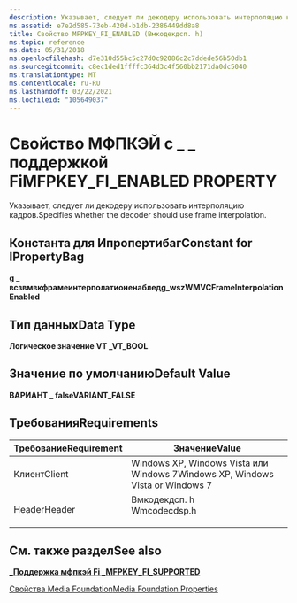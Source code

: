 ```yaml
---
description: Указывает, следует ли декодеру использовать интерполяцию кадров.
ms.assetid: e7e2d585-73eb-420d-b1db-2386449dd8a8
title: Свойство MFPKEY_FI_ENABLED (Вмкодекдсп. h)
ms.topic: reference
ms.date: 05/31/2018
ms.openlocfilehash: d7e310d55bc5c27d0c92086c2c7ddede56b50db1
ms.sourcegitcommit: c8ec1ded1ffffc364d3c4f560bb2171da0dc5040
ms.translationtype: MT
ms.contentlocale: ru-RU
ms.lasthandoff: 03/22/2021
ms.locfileid: "105649037"
---
```

# <a name="mfpkey_fi_enabled-property"></a><span data-ttu-id="2e7b1-103">Свойство МФПКЭЙ с \_ \_ поддержкой Fi</span><span class="sxs-lookup"><span data-stu-id="2e7b1-103">MFPKEY\_FI\_ENABLED PROPERTY</span></span>

<span data-ttu-id="2e7b1-104">Указывает, следует ли декодеру использовать интерполяцию кадров.</span><span class="sxs-lookup"><span data-stu-id="2e7b1-104">Specifies whether the decoder should use frame interpolation.</span></span>

## <a name="constant-for-ipropertybag"></a><span data-ttu-id="2e7b1-105">Константа для Ипропертибаг</span><span class="sxs-lookup"><span data-stu-id="2e7b1-105">Constant for IPropertyBag</span></span>

<span data-ttu-id="2e7b1-106">**g \_ всзвмвкфрамеинтерполатионенаблед**</span><span class="sxs-lookup"><span data-stu-id="2e7b1-106">**g\_wszWMVCFrameInterpolationEnabled**</span></span>

## <a name="data-type"></a><span data-ttu-id="2e7b1-107">Тип данных</span><span class="sxs-lookup"><span data-stu-id="2e7b1-107">Data Type</span></span>

<span data-ttu-id="2e7b1-108">**Логическое значение VT \_**</span><span class="sxs-lookup"><span data-stu-id="2e7b1-108">**VT\_BOOL**</span></span>

## <a name="default-value"></a><span data-ttu-id="2e7b1-109">Значение по умолчанию</span><span class="sxs-lookup"><span data-stu-id="2e7b1-109">Default Value</span></span>

<span data-ttu-id="2e7b1-110">**ВАРИАНТ \_ false**</span><span class="sxs-lookup"><span data-stu-id="2e7b1-110">**VARIANT\_FALSE**</span></span>

## <a name="requirements"></a><span data-ttu-id="2e7b1-111">Требования</span><span class="sxs-lookup"><span data-stu-id="2e7b1-111">Requirements</span></span>



| <span data-ttu-id="2e7b1-112">Требование</span><span class="sxs-lookup"><span data-stu-id="2e7b1-112">Requirement</span></span> | <span data-ttu-id="2e7b1-113">Значение</span><span class="sxs-lookup"><span data-stu-id="2e7b1-113">Value</span></span> |
|-------------------|-----------------------------------------------------------------------------------------|
| <span data-ttu-id="2e7b1-114">Клиент</span><span class="sxs-lookup"><span data-stu-id="2e7b1-114">Client</span></span><br/> | <span data-ttu-id="2e7b1-115">Windows XP, Windows Vista или Windows 7</span><span class="sxs-lookup"><span data-stu-id="2e7b1-115">Windows XP, Windows Vista or Windows 7</span></span><br/>                                       |
| <span data-ttu-id="2e7b1-116">Header</span><span class="sxs-lookup"><span data-stu-id="2e7b1-116">Header</span></span><br/> | <dl> <span data-ttu-id="2e7b1-117"><dt>Вмкодекдсп. h</dt></span><span class="sxs-lookup"><span data-stu-id="2e7b1-117"><dt>Wmcodecdsp.h</dt></span></span> </dl> |



## <a name="see-also"></a><span data-ttu-id="2e7b1-118">См. также раздел</span><span class="sxs-lookup"><span data-stu-id="2e7b1-118">See also</span></span>

<dl> <dt>

[<span data-ttu-id="2e7b1-119">**\_Поддержка мфпкэй Fi \_**</span><span class="sxs-lookup"><span data-stu-id="2e7b1-119">**MFPKEY\_FI\_SUPPORTED**</span></span>](mfpkey-fi-supportedproperty.md)
</dt> <dt>

[<span data-ttu-id="2e7b1-120">Свойства Media Foundation</span><span class="sxs-lookup"><span data-stu-id="2e7b1-120">Media Foundation Properties</span></span>](media-foundation-properties.md)
</dt> </dl>

 

 




